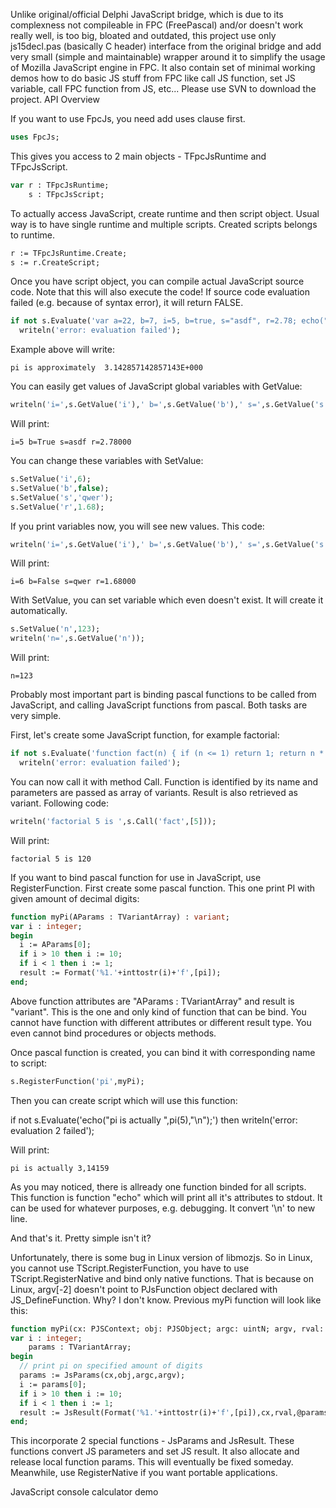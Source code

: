 Unlike original/official Delphi JavaScript bridge, which is due to its complexness not compileable in FPC (FreePascal) and/or doesn't work really well, is too big, bloated and outdated, this project use only js15decl.pas (basically C header) interface from the original bridge and add very small (simple and maintainable) wrapper around it to simplify the usage of Mozilla JavaScript engine in FPC. It also contain set of minimal working demos how to do basic JS stuff from FPC like call JS function, set JS variable, call FPC function from JS, etc... Please use SVN to download the project.
API Overview

If you want to use FpcJs, you need add uses clause first.

```pascal
uses FpcJs;
```

This gives you access to 2 main objects - TFpcJsRuntime and TFpcJsScript.

```pascal
var r : TFpcJsRuntime;
    s : TFpcJsScript;
```
To actually access JavaScript, create runtime and then script object. Usual way is to have single runtime and multiple scripts. Created scripts belongs to runtime.

```pascal
r := TFpcJsRuntime.Create;
s := r.CreateScript;
```
Once you have script object, you can compile actual JavaScript source code. Note that this will also execute the code! If source code evaluation failed (e.g. because of syntax error), it will return FALSE.

```pascal
if not s.Evaluate('var a=22, b=7, i=5, b=true, s="asdf", r=2.78; echo("pi is approximately ",a/b,"\n");') then
  writeln('error: evaluation failed');
```

Example above will write:

`pi is approximately  3.142857142857143E+000`

You can easily get values of JavaScript global variables with GetValue:

```pascal
writeln('i=',s.GetValue('i'),' b=',s.GetValue('b'),' s=',s.GetValue('s'),' r=',real(s.GetValue('r')):1:5);
```

Will print:

`i=5 b=True s=asdf r=2.78000`

You can change these variables with SetValue:

```pascal
s.SetValue('i',6);
s.SetValue('b',false);
s.SetValue('s','qwer');
s.SetValue('r',1.68);
```

If you print variables now, you will see new values. This code:

```pascal
writeln('i=',s.GetValue('i'),' b=',s.GetValue('b'),' s=',s.GetValue('s'),' r=',real(s.GetValue('r')):1:5);
```

Will print:

`i=6 b=False s=qwer r=1.68000`

With SetValue, you can set variable which even doesn't exist. It will create it automatically.

```pascal
s.SetValue('n',123);
writeln('n=',s.GetValue('n'));
```

Will print:

`n=123`

Probably most important part is binding pascal functions to be called from JavaScript, and calling JavaScript functions from pascal. Both tasks are very simple.

First, let's create some JavaScript function, for example factorial:

```pascal
if not s.Evaluate('function fact(n) { if (n <= 1) return 1; return n * fact(n-1); }') then
  writeln('error: evaluation failed');
```
You can now call it with method Call. Function is identified by its name and parameters are passed as array of variants. Result is also retrieved as variant. Following code:

```pascal
writeln('factorial 5 is ',s.Call('fact',[5]));
```

Will print:

`factorial 5 is 120`

If you want to bind pascal function for use in JavaScript, use RegisterFunction. First create some pascal function. This one print PI with given amount of decimal digits:

```Pascal
function myPi(AParams : TVariantArray) : variant;
var i : integer;
begin
  i := AParams[0];
  if i > 10 then i := 10;
  if i < 1 then i := 1;
  result := Format('%1.'+inttostr(i)+'f',[pi]);
end;
```
Above function attributes are "AParams : TVariantArray" and result is "variant". This is the one and only kind of function that can be bind. You cannot have function with different attributes or different result type. You even cannot bind procedures or objects methods.

Once pascal function is created, you can bind it with corresponding name to script:

```pascal
s.RegisterFunction('pi',myPi);
```
Then you can create script which will use this function:

if not s.Evaluate('echo("pi is actually ",pi(5),"\n");') then
  writeln('error: evaluation 2 failed');

Will print:

`pi is actually 3,14159`

As you may noticed, there is allready one function binded for all scripts. This function is function "echo" which will print all it's attributes to stdout. It can be used for whatever purposes, e.g. debugging. It convert '\n' to new line.

And that's it. Pretty simple isn't it?

Unfortunately, there is some bug in Linux version of libmozjs. So in Linux, you cannot use TScript.RegisterFunction, you have to use TScript.RegisterNative and bind only native functions. That is because on Linux, argv[-2] doesn't point to PJsFunction object declared with JS_DefineFunction. Why? I don't know. Previous myPi function will look like this:

```pascal
function myPi(cx: PJSContext; obj: PJSObject; argc: uintN; argv, rval: pjsval): JSBool; cdecl; 
var i : integer; 
    params : TVariantArray; 
begin 
  // print pi on specified amount of digits 
  params := JsParams(cx,obj,argc,argv); 
  i := params[0]; 
  if i > 10 then i := 10; 
  if i < 1 then i := 1; 
  result := JsResult(Format('%1.'+inttostr(i)+'f',[pi]),cx,rval,@params); 
end; 
```
This incorporate 2 special functions - JsParams and JsResult. These functions convert JS parameters and set JS result. It also allocate and release local function params. This will eventually be fixed someday. Meanwhile, use RegisterNative if you want portable applications.

JavaScript console calculator demo

